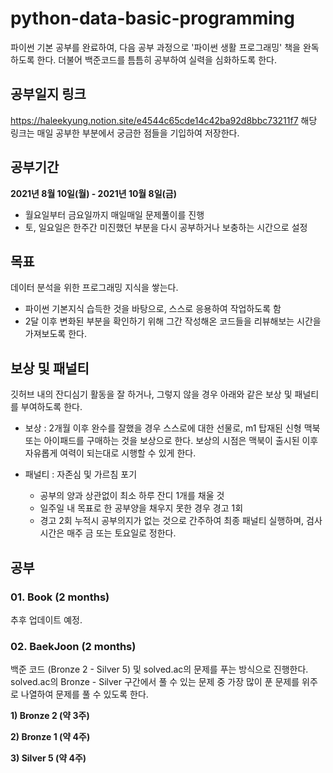 # python-data-basic-programming

<python-coding-pratice> 파이썬 기본 공부를 완료하여, 다음 공부 과정으로 '파이썬 생활 프로그래밍' 책을 완독하도록 한다. 더불어 백준코드를 틈틈히 공부하여 실력을 심화하도록 한다.

## 공부일지 링크
https://haleekyung.notion.site/e4544c65cde14c42ba92d8bbc73211f7
해당 링크는 매일 공부한 부분에서 궁금한 점들을 기입하여 저장한다.

## 공부기간
**2021년 8월 10일(월) - 2021년 10월 8일(금)**
- 월요일부터 금요일까지 매일매일 문제풀이를 진행
- 토, 일요일은 한주간 미진했던 부분을 다시 공부하거나 보충하는 시간으로 설정

## 목표
데이터 분석을 위한 프로그래밍 지식을 쌓는다.
- 파이썬 기본지식 습득한 것을 바탕으로, 스스로 응용하여 작업하도록 함
- 2달 이후 변화된 부분을 확인하기 위해 그간 작성해온 코드들을 리뷰해보는 시간을 가져보도록 한다. 

## 보상 및 패널티
깃허브 내의 잔디심기 활동을 잘 하거나, 그렇지 않을 경우 아래와 같은 보상 및 패널티를 부여하도록 한다.

- 보상 : 2개월 이후 완수를 잘했을 경우 스스로에 대한 선물로, m1 탑재된 신형 맥북 또는 아이패드를 구매하는 것을 보상으로 한다. 보상의 시점은 맥북이 출시된 이후 자유롭게 여력이 되는대로 시행할 수 있게 한다. 

- 패널티 : 자존심 및 가르침 포기
 
  * 공부의 양과 상관없이 최소 하루 잔디 1개를 채울 것
  * 일주일 내 목표로 한 공부양을 채우지 못한 경우 경고 1회
  * 경고 2회 누적시 공부의지가 없는 것으로 간주하여 최종 패널티 실행하며, 검사시간은 매주 금 또는 토요일로 정한다.

## 공부 
### 01. Book (2 months)
추후 업데이트 예정. 
 
### 02. BaekJoon (2 months)
백준 코드 (Bronze 2 - Silver 5) 및 solved.ac의 문제를 푸는 방식으로 진행한다. solved.ac의 Bronze - Silver 구간에서 풀 수 있는 문제 중 가장 많이 푼 문제를 위주로 나열하여 문제를 풀 수 있도록 한다. 

**1) Bronze 2 (약 3주)**
 
**2) Bronze 1 (약 4주)**
 
**3) Silver 5 (약 4주)**

